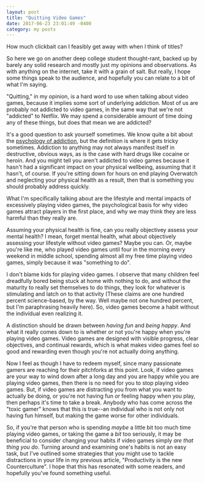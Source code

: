 ```yaml
---
layout: post
title: "Quitting Video Games"
date: 2017-06-23 23:01:49 -0400
category: my posts
---
```


How much clickbait can I feasibly get away with when I think of titles?

So here we go on another deep college student thought-rant, backed up by barely any solid research and mostly just my opinions and observations. As with anything on the internet, take it with a grain of salt. But really, I hope some things speak to the audience, and hopefully you can relate to a bit of what I'm saying.

"Quitting," in my opinion, is a hard word to use when talking about video games, because it implies some sort of underlying addiction. Most of us are probably not addicted to video games, in the same way that we're not "addicted" to Netflix. We may spend a considerable amount of time doing any of these things, but does that mean we are addicted?

It's a good question to ask yourself sometimes. We know quite a bit about the [psychology of addiction][1], but the definition is where it gets tricky sometimes. Addiction to anything may not always manifest itself in destructive, obvious ways, as is the case with hard drugs like cocaine or heroin. And you might tell you aren't addicted to video games because it hasn't had a significant impact on your physical wellbeing, assuming that it hasn't, of course. If you're sitting down for hours on end playing Overwatch and neglecting your physical health as a result, then that is something you should probably address quickly.

What I'm specifically talking about are the lifestyle and mental impacts of excessively playing video games, the psychological basis for why video games attract players in the first place, and why we may think they are less harmful than they really are.

Assuming your physical health is fine, can you really objectivey assess your mental health? I mean, forget mental health, what about objectively assessing your lifestyle without video games? Maybe you can. Or, maybe you're like me, who played video games until four in the morning every weekend in middle school, spending almost all my free time playing video games, simply because it was "something to do". 

I don't blame kids for playing video games. I observe that many children feel dreadfully bored being stuck at home with nothing to do, and without the maturity to really set themselves to do things, they look for whatever is stimulating and latch on to that activity (These claims are one hundred percent science-based, by the way. Well maybe not one hundred percent, but I'm paraphrasing heavily here). So, video games become a habit without the individual even realizing it. 

A distinction should be drawn between *having fun* and *being happy*. And what it really comes down to is whether or not you're happy when you're playing video games. Video games are designed with visible progress, clear objectives, and continual rewards, which is what makes video games feel so good and rewarding even though you're not actually doing anything.

Now I feel as though I have to redeem myself, since many passionate gamers are reaching for their pitchforks at this point. Look, if video games are your way to wind down after a long day and you are happy while you are playing video games, then there is no need for you to stop playing video games. But, if video games are distracting you from what you want to actually be doing, or you're not having fun *or* feeling happy when you play, then perhaps it's time to take a break. Anybody who has come across the "toxic gamer" knows that this is true--an individual who is not only not having fun himself, but making the game worse for other individuals.

So, if you're that person who is spending *maybe* a little bit too much time playing video games, or taking the game a *bit* too seriously, it may be beneficial to consider changing your habits if video games simply *are that thing you do*. Turning around and examining one's habits is not an easy task, but I've outlined some strategies that you might use to tackle distractions in your life in my previous article, "Productivity is the new Counterculture". I hope that this has resonated with some readers, and hopefully you've found something useful.

[1]:https://www.youtube.com/watch?v=AXk2CB2_g2E


